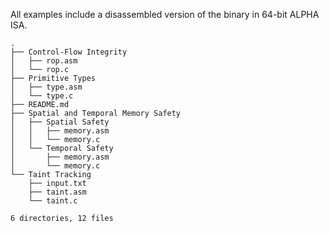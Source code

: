 
All examples include a disassembled version of the binary in 64-bit ALPHA ISA.
```
.
├── Control-Flow Integrity
│   ├── rop.asm
│   └── rop.c
├── Primitive Types
│   ├── type.asm
│   └── type.c
├── README.md
├── Spatial and Temporal Memory Safety
│   ├── Spatial Safety
│   │   ├── memory.asm
│   │   └── memory.c
│   └── Temporal Safety
│       ├── memory.asm
│       └── memory.c
└── Taint Tracking
    ├── input.txt
    ├── taint.asm
    └── taint.c

6 directories, 12 files
```
